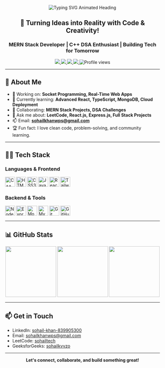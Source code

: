 <!-- Responsive Animated Header with Professional GIF -->

<p align="center">
  <img src="https://readme-typing-svg.demolab.com?font=Fira+Code&weight=700&size=28&pause=1000&color=007ACC&background=FFFFFF00&center=true&vCenter=true&width=450&lines=Hi%2C+I'm+Sohail+Khan;MERN+Stack+Developer;C%2B%2B+DSA+Enthusiast;Building+Tech+for+Tomorrow" alt="Typing SVG Animated Heading" />
</p>


<h2 align="center">🚀 Turning Ideas into Reality with Code & Creativity!</h2>



<h3 align="center">MERN Stack Developer | C++ DSA Enthusiast | Building Tech for Tomorrow</h3>

<p align="center">
  <a href="https://www.linkedin.com/in/sohail-khan-839905300/" target="_blank">
    <img src="https://img.shields.io/badge/LinkedIn-blue?style=flat-square&logo=linkedin&logoColor=white" />
  </a>
  <a href="mailto:sohailkhanwps@gmail.com">
    <img src="https://img.shields.io/badge/Gmail-D14836?style=flat-square&logo=gmail&logoColor=white" />
  </a>
  <a href="https://leetcode.com/u/sohailtech/" target="_blank">
    <img src="https://img.shields.io/badge/LeetCode-FFA116?style=flat-square&logo=leetcode&logoColor=white" />
  </a>
  <a href="https://auth.geeksforgeeks.org/user/sohailkvvzo/" target="_blank">
    <img src="https://img.shields.io/badge/GeeksforGeeks-14A800?style=flat-square&logo=geeksforgeeks&logoColor=white" />
  </a>
  <img src="https://komarev.com/ghpvc/?username=craftedbysohail&label=Profile%20views&color=007ACC&style=flat-square" alt="Profile views" />
</p>


---

## 🚀 About Me

- 🔭 Working on: **Socket Programming, Real-Time Web Apps**
- 🌱 Currently learning: **Advanced React, TypeScript, MongoDB, Cloud Deployment**
- 👯 Collaborating: **MERN Stack Projects, DSA Challenges**
- 💬 Ask me about: **LeetCode, React.js, Express.js, Full Stack Projects**
- 📫 Email: **sohailkhanwps@gmail.com**
- 🏆 Fun fact: I love clean code, problem-solving, and community learning.

---

## 🧑‍💻 Tech Stack

### Languages & Frontend
<p>
  <img src="https://cdn.jsdelivr.net/gh/devicons/devicon/icons/cplusplus/cplusplus-original.svg" height="32" alt="C++"/>
  <img src="https://cdn.jsdelivr.net/gh/devicons/devicon/icons/html5/html5-original.svg" height="32" alt="HTML5"/>
  <img src="https://cdn.jsdelivr.net/gh/devicons/devicon/icons/css3/css3-original.svg" height="32" alt="CSS3"/>
  <img src="https://cdn.jsdelivr.net/gh/devicons/devicon/icons/javascript/javascript-original.svg" height="32" alt="JavaScript"/>
  <img src="https://cdn.jsdelivr.net/gh/devicons/devicon/icons/react/react-original.svg" height="32" alt="React"/>
<img src="https://upload.wikimedia.org/wikipedia/commons/d/d5/Tailwind_CSS_Logo.svg" height="32" alt="Tailwind CSS"/>


</p>

### Backend & Tools
<p>
  <img src="https://cdn.jsdelivr.net/gh/devicons/devicon/icons/nodejs/nodejs-original.svg" height="32" alt="Node.js"/>
  <img src="https://cdn.jsdelivr.net/gh/devicons/devicon/icons/express/express-original.svg" height="32" alt="Express.js"/>
  <img src="https://cdn.jsdelivr.net/gh/devicons/devicon/icons/mongodb/mongodb-original.svg" height="32" alt="MongoDB"/>
  <img src="https://cdn.jsdelivr.net/gh/devicons/devicon/icons/mysql/mysql-original.svg" height="32" alt="MySQL"/>
  <img src="https://cdn.jsdelivr.net/gh/devicons/devicon/icons/git/git-original.svg" height="32" alt="Git"/>
  <img src="https://cdn.jsdelivr.net/gh/devicons/devicon/icons/github/github-original.svg" height="32" alt="GitHub"/>
</p>

---

## 📊 GitHub Stats

<p align="center">
  <img src="https://github-readme-stats.vercel.app/api?username=craftedbysohail&show_icons=true&theme=default&hide_border=true" height="165"/>
  <img src="https://github-readme-streak-stats.herokuapp.com?user=craftedbysohail&theme=default&hide_border=true" height="165"/>
  <img src="https://github-readme-stats.vercel.app/api/top-langs?username=craftedbysohail&layout=compact&theme=default&hide_border=true" height="165"/>
</p>

---

## 📫 Get in Touch

- LinkedIn: [sohail-khan-839905300](https://www.linkedin.com/in/sohail-khan-839905300/)
- Email: [sohailkhanwps@gmail.com](mailto:sohailkhanwps@gmail.com)
- LeetCode: [sohailtech](https://leetcode.com/u/sohailtech/)
- GeeksforGeeks: [sohailkvvzo](https://auth.geeksforgeeks.org/user/sohailkvvzo/)

---

<p align="center">
  <b>Let's connect, collaborate, and build something great!</b>
</p>
